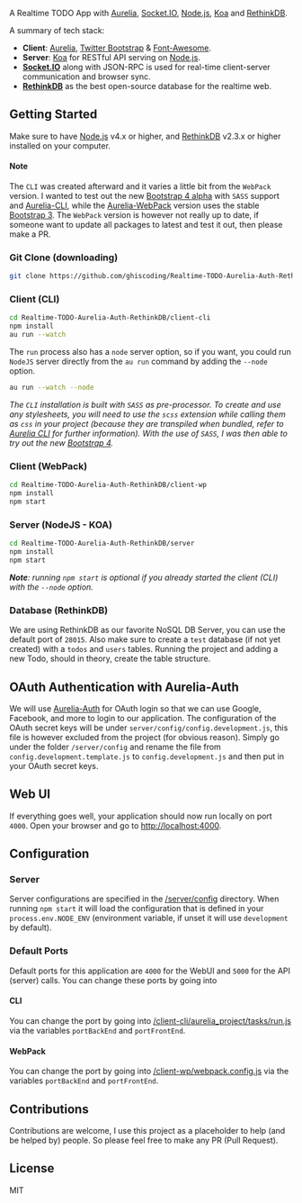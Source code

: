 A Realtime TODO App with [Aurelia](http://aurelia.io), [Socket.IO](http://socket.io/), [Node.js](http://www.nodejs.org/), [Koa](http://koajs.com/) and [RethinkDB](https://www.rethinkdb.com/).

A summary of tech stack:
* **Client**: [Aurelia](http://aurelia.io/), [Twitter Bootstrap](http://getbootstrap.com/) & [Font-Awesome](http://fontawesome.io/).
* **Server**: [Koa](http://koajs.com/) for RESTful API serving on [Node.js](https://nodejs.org/).
* **[Socket.IO](http://socket.io/)** along with JSON-RPC is used for real-time client-server communication and browser sync.
* **[RethinkDB](https://rethinkdb.com/)** as the best open-source database for the realtime web.

## Getting Started
Make sure to have [Node.js](https://nodejs.org/) v4.x or higher, and [RethinkDB](https://rethinkdb.com/) v2.3.x or higher installed on your computer.

#### Note
The `CLI` was created afterward and it varies a little bit from the `WebPack` version. I wanted to test out the new [Bootstrap 4 alpha](http://v4-alpha.getbootstrap.com/) with `SASS` support and [Aurelia-CLI](https://github.com/aurelia/cli), while the [Aurelia-WebPack](https://github.com/aurelia/skeleton-navigation) version uses the stable [Bootstrap 3](http://getbootstrap.com/). The `WebPack` version is however not really up to date, if someone want to update all packages to latest and test it out, then please make a PR.

### Git Clone (downloading)
```bash
git clone https://github.com/ghiscoding/Realtime-TODO-Aurelia-Auth-RethinkDB
```

### Client (CLI)
```bash
cd Realtime-TODO-Aurelia-Auth-RethinkDB/client-cli
npm install
au run --watch
```

The `run` process also has a `node` server option, so if you want, you could run `NodeJS` server directly from the `au run` command by adding the `--node` option. 
```bash
au run --watch --node
``` 
_The `CLI` installation is built with `SASS` as pre-processor. To create and use any stylesheets, you will need to use the `scss` extension while calling them as `css` in your project (because they are transpiled when bundled, refer to [Aurelia CLI](http://aurelia.io/hub.html#/doc/article/aurelia/framework/latest/the-aurelia-cli) for further information).
With the use of `SASS`, I was then able to try out the new [Bootstrap 4](http://v4-alpha.getbootstrap.com/)._

### Client (WebPack)
```bash
cd Realtime-TODO-Aurelia-Auth-RethinkDB/client-wp
npm install
npm start
```

### Server (NodeJS - KOA)
```bash
cd Realtime-TODO-Aurelia-Auth-RethinkDB/server
npm install
npm start
```

_**Note**: running `npm start` is optional if you already started the client (CLI) with the `--node` option._

### Database (RethinkDB)
We are using RethinkDB as our favorite NoSQL DB Server, you can use the default port of `28015`.
Also make sure to create a `test` database (if not yet created) with a `todos` and `users` tables. Running the project and adding a new Todo, should in theory, create the table structure.

## OAuth Authentication with Aurelia-Auth
We will use [Aurelia-Auth](https://github.com/paulvanbladel/aurelia-auth) for OAuth login so that we can use Google, Facebook, and more to login to our application. The configuration of the OAuth secret keys will be under `server/config/config.development.js`, this file is however excluded from the project (for obvious reason). Simply go under the folder `/server/config` and rename the file from `config.development.template.js` to `config.development.js` and then put in your OAuth secret keys.

## Web UI
If everything goes well, your application should now run locally on port `4000`. Open your browser and go to [http://localhost:4000](http://localhost:4000).

## Configuration
### Server
Server configurations are specified in the [/server/config](https://github.com/ghiscoding/Realtime-TODO-Aurelia-Auth-RethinkDB/blob/master/server/config/) directory. When running `npm start` it will load the configuration that is defined in your `process.env.NODE_ENV` (environment variable, if unset it will use `development` by default).

### Default Ports
Default ports for this application are `4000` for the WebUI and `5000` for the API (server) calls.
You can change these ports by going into
#### CLI
You can change the port by going into [/client-cli/aurelia_project/tasks/run.js](https://github.com/ghiscoding/Realtime-TODO-Aurelia-Auth-RethinkDB/blob/master/client-cli/aurelia_project/tasks/run.js) via the variables `portBackEnd` and `portFrontEnd`.
#### WebPack
You can change the port by going into [/client-wp/webpack.config.js](https://github.com/ghiscoding/Realtime-TODO-Aurelia-Auth-RethinkDB/blob/master/client-wp/webpack.config.js) via the variables `portBackEnd` and `portFrontEnd`. 

## Contributions
Contributions are welcome, I use this project as a placeholder to help (and be helped by) people. So please feel free to make any PR (Pull Request).

## License
MIT
